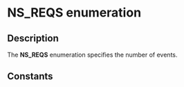 # NS_REQS enumeration

## Description

The **NS_REQS** enumeration specifies the number of events.

## Constants